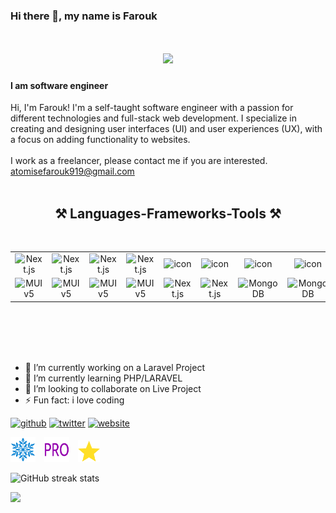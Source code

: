 ### Hi there 👋, my name is Farouk
<h1 align="center">
    <img src="https://readme-typing-svg.herokuapp.com/?font=Righteous&size=35&center=true&vCenter=true&width=500&height=70&duration=4000&lines=Hi+There!+👋;+I'm+Posh+Code!;" />
</h1>

#### I am software engineer

Hi, I'm Farouk! I'm a self-taught software engineer with a passion for different technologies and full-stack web development. I specialize in creating and designing user interfaces (UI) and user experiences (UX), with a focus on adding functionality to websites.
<br/>
<br/>
I work as a freelancer, please contact me if you are interested. atomisefarouk919@gmail.com
<br/>
<br/>



<h2 align="center">⚒️ Languages-Frameworks-Tools ⚒️</h2>
<br/>
<!-- <div align="center">
    <img src="https://skillicons.dev/icons?i=html,css,tailwind,bootstrap,scss,git,javascript,typescript,react,redux,firebase,nextjs,nodejs,express,vscode,github" />
</div> -->
<table align="center">
  <tr>
    <td align="center" width="90">
      <img src="https://skillicons.dev/icons?i=html" width="45" height="45" alt="Next.js" />
    </td>
    <td align="center" width="90">
      <img src="https://skillicons.dev/icons?i=css" width="45" height="45" alt="Next.js" />
    </td>
    <td align="center" width="90">
      <img src="https://skillicons.dev/icons?i=tailwind" width="45" height="45" alt="Next.js" />
    </td>
    <td align="center" width="90">
      <img src="https://skillicons.dev/icons?i=bootstrap" width="45" height="45" alt="Next.js" />
    </td>
    <td align="center" width="90">
       <img src="https://techstack-generator.vercel.app/sass-icon.svg" alt="icon" width="55" height="55" />
    </td>
    <td align="center" width="90">
      <img src="https://techstack-generator.vercel.app/ts-icon.svg" alt="icon" width="55" height="55" />
    </td>
    <td align="center" width="90">
      <img src="https://techstack-generator.vercel.app/js-icon.svg" alt="icon" width="55" height="55" />
    </td>
    <td align="center" width="90">
      <img src="https://techstack-generator.vercel.app/react-icon.svg" alt="icon" width="55" height="55" />
    </td>
    <td align="center" width="90">
      <img src="https://techstack-generator.vercel.app/redux-icon.svg" alt="icon" width="55" height="55" />
    </td>
    <td align="center" width="90">
      <img src="https://skillicons.dev/icons?i=nextjs" width="45" height="45" alt="Next.js" />
    </td>
  </tr>
     <tr>
     <td align="center" width="90">
      <img src="https://skillicons.dev/icons?i=materialui" width="45" height="45" alt="MUI v5" />
    </td>
     <td align="center" width="90">
      <img src="https://skillicons.dev/icons?i=threejs" width="45" height="45" alt="MUI v5" />
    </td>
     <td align="center" width="90">
      <img src="https://skillicons.dev/icons?i=firebase" width="45" height="45" alt="MUI v5" />
    </td>
     <td align="center" width="90">
      <img src="https://skillicons.dev/icons?i=git" width="45" height="45" alt="MUI v5" />
    </td>
    <td align="center" width="90">
      <img src="https://skillicons.dev/icons?i=nodejs" width="45" height="45" alt="Next.js" />
    </td>
    <td align="center" width="90">
      <img src="https://skillicons.dev/icons?i=express" width="45" height="45" alt="Next.js" />
    </td>
    <td align="center" width="90">
      <img src="https://skillicons.dev/icons?i=mongodb" width="45" height="45" alt="MongoDB" />
    </td>
    <td align="center" width="90">
      <img src="https://skillicons.dev/icons?i=github" width="45" height="45" alt="MongoDB" />
    </td>
    <td align="center" width="90">
      <img src="https://skillicons.dev/icons?i=vscode" width="45" height="45" alt="MongoDB" />
    </td>
    </tr>
</table>

<br/>
<br/>


<br/>
<br/>

- 🔭 I’m currently working on a Laravel Project 
- 🌱 I’m currently learning PHP/LARAVEL
- 👯 I’m looking to collaborate on Live Project 
- ⚡ Fun fact: i love coding 

[<img src='https://cdn.jsdelivr.net/npm/simple-icons@3.0.1/icons/github.svg' alt='github' height='40'>](https://github.com/freshposh-code)  [<img src='https://cdn.jsdelivr.net/npm/simple-icons@3.0.1/icons/twitter.svg' alt='twitter' height='40'>](https://twitter.com/https://x.com/farouk_ayo)  [<img src='https://cdn.jsdelivr.net/npm/simple-icons@3.0.1/icons/icloud.svg' alt='website' height='40'>](https://posh-portfolio.netlify.app/)  

<a href='https://archiveprogram.github.com/'><img src='https://raw.githubusercontent.com/acervenky/animated-github-badges/master/assets/acbadge.gif' width='40' height='40'></a> <a href='https://github.com/pricing'><img src='https://raw.githubusercontent.com/acervenky/animated-github-badges/master/assets/pro.gif' width='40' height='40'></a> <a href='https://stars.github.com/'><img src='https://raw.githubusercontent.com/acervenky/animated-github-badges/master/assets/starbadge.gif' width='35' height='35'></a> 

![GitHub streak stats](https://streak-stats.demolab.com/?user=freshposh-code)  

![](https://komarev.com/ghpvc/?username=freshposh-code)
